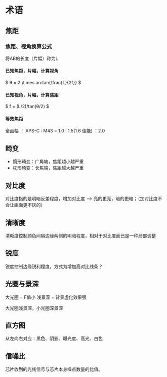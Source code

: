 # 术语
## 焦距

### 焦距、视角换算公式

将AB的长度（片幅）称为L

#### 已知焦距，片幅，计算视角

$ θ = 2 \times arctan{\frac{L}{2f}} $


#### 已知视角，片幅，计算焦距

$ f = (L/2)/tan(θ/2) $

#### 等效焦距

全画幅 ： APS-C : M43 = 1.0 : 1.5(1.6 佳能) ：2.0

## 畸变

* 筒形畸变：广角端，焦距越小越严重
* 枕形畸变：长焦端，焦距越大越严重

## 对比度
对比度指的是明暗反差程度，增加对比度 --> 亮的更亮，暗的更暗；（加对比度不会让画面更不灰的）

## 清晰度
清晰度控制颜色间隔边缘两侧的明暗程度，相对于对比度而已是一种局部调整


## 锐度
锐度控制边缘锐利程度，方式为增加高对比线条？

## 光圈与景深
大光圈 = F值小
浅景深 = 背景虚化效果强

大光圈浅景深，小光圈深景深

## 直方图

从左向右对应：黑色、阴影、曝光度、高光、白色

## 信噪比

芯片收到的光线信号与芯片本身噪点数量的比值。